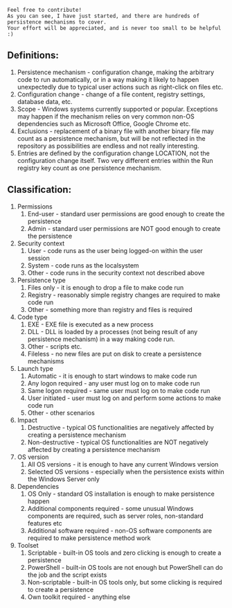 ```
Feel free to contribute!
As you can see, I have just started, and there are hundreds of persistence mechanisms to cover.
Your effort will be appreciated, and is never too small to be helpful :)
```

## Definitions:
1. Persistence mechanism - configuration change, making the arbitrary code to run automatically, or in a way making it likely to happen unexpectedly due to typical user actions such as right-click on files etc.
1. Configuration change - change of a file content, registry settings, database data, etc.
1. Scope - Windows systems currently supported or popular. Exceptions may happen if the mechanism relies on very common non-OS dependencies such as Microsoft Office, Google Chrome etc.
1. Exclusions - replacement of a binary file with another binary file may count as a persistence mechanism, but will be not reflected in the repository as possibilities are endless and not really interesting.
1. Entries are defined by the configuration change LOCATION, not the configuration change itself. Two very different entries within the Run registry key count as one persistence mechanism. 

## Classification:
1. Permissions
    1. End-user - standard user permissions are good enough to create the persistence
    1. Admin - standard user permissions are NOT good enough to create the persistence
1. Security context
    1. User - code runs as the user being logged-on within the user session
    1. System - code runs as the localsystem
    1. Other - code runs in the security context not described above
1. Persistence type
    1. Files only - it is enough to drop a file to make code run
    1. Registry - reasonably simple registry changes are required to make code run
    1. Other - something more than registry and files is required
1. Code type
    1. EXE - EXE file is executed as a new process
    1. DLL - DLL is loaded by a processes (not being result of any persistence mechanism) in a way making code run.
    1. Other - scripts etc.
    1. Fileless - no new files are put on disk to create a persistence mechanisms
1. Launch type
    1. Automatic - it is enough to start windows to make code run
    1. Any logon required - any user must log on to make code run
    1. Same logon required - same user must log on to make code run
    1. User initiated - user must log on and perform some actions to make code run
    1. Other - other scenarios
1. Impact
    1. Destructive - typical OS functionalities are negatively affected by creating a persistence mechanism
    1. Non-destructive - typical OS functionalities are NOT negatively affected by creating a persistence mechanism
 1. OS version
    1. All OS versions - it is enough to have any current Windows version
    1. Selected OS versions - especially when the persistence exists within the Windows Server only
1. Dependencies
    1. OS Only - standard OS installation is enough to make persistence happen
    1. Additional components required - some unusual Windows components are required, such as server roles, non-standard features etc
    1. Additional software required - non-OS software components are required to make persistence method work
1. Toolset
    1. Scriptable - built-in OS tools and zero clicking is enough to create a persistence
    1. PowerShell - built-in OS tools are not enough but PowerShell can do the job and the script exists
    1. Non-scriptable  - built-in OS tools only, but some clicking is required to create a persistence
    1. Own toolkit required - anything else


